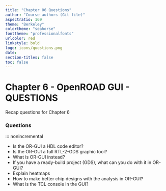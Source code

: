 ```yaml
---
title: "Chapter 06 Questions"
author: "Course authors (Git file)"
aspectratio: 169
theme: "Berkeley"
colortheme: "seahorse"
fonttheme: "professionalfonts"
urlcolor: red
linkstyle: bold
logo: icons/questions.png
date:
section-titles: false
toc: false
---
```


# Chapter 6 - OpenROAD GUI - QUESTIONS

Recap questions for Chapter 6

### Questions
::: nonincremental

- Is the OR-GUI a HDL code editor?
- Is the OR-GUI a full RTL-2-GDS graphic tool?
- What is OR-GUI instead?
- If you have a ready-build project (GDS), what can you do with it in OR-GUI?
- Explain heatmaps
- How to make better chip designs with the analysis in OR-GUI?
- What is the TCL console in the GUI?

